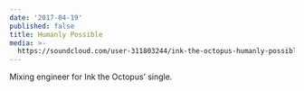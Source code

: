 ```yaml
---
date: '2017-04-19'
published: false
title: Humanly Possible
media: >-
  https://soundcloud.com/user-311803244/ink-the-octopus-humanly-possible?in=user-311803244/sets/ink-the-octopus#t=0:00
---
```

Mixing engineer for Ink the Octopus’ single.
